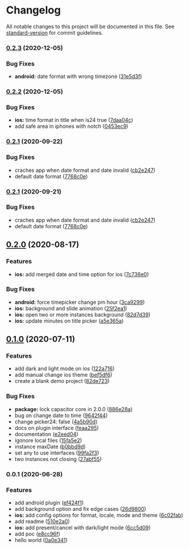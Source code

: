 # Changelog

All notable changes to this project will be documented in this file. See [standard-version](https://github.com/conventional-changelog/standard-version) for commit guidelines.

### [0.2.3](https://github.com/capacitor-community/date-picker/compare/v0.2.2...v0.2.3) (2020-12-05)


### Bug Fixes

* **android:** date format with wrong timezone ([31e5d3f](https://github.com/capacitor-community/date-picker/commit/31e5d3fdda1f8ed6dd0062004ec73399aa02eb9b))

### [0.2.2](https://github.com/capacitor-community/date-picker/compare/v0.2.1...v0.2.2) (2020-12-05)


### Bug Fixes

* **ios:** time format in title when is24 true ([7daa04c](https://github.com/capacitor-community/date-picker/commit/7daa04cd4d6ff84b93b4a5bb065363242e4504f6))
* add safe area in iphones with notch ([0453ec9](https://github.com/capacitor-community/date-picker/commit/0453ec9d00e07faa9d31f10a3d46cfd6224cc93d))

### [0.2.1](https://github.com/capacitor-community/date-picker/compare/v0.2.0...v0.2.1) (2020-09-22)


### Bug Fixes

* craches app when date format and date invalid ([cb2e247](https://github.com/capacitor-community/date-picker/commit/cb2e247c6d6d67a1927e943c815fdc50e3176063))
* default date format ([7768c0e](https://github.com/capacitor-community/date-picker/commit/7768c0e1886aa7542c8ebb0066287de887682a99))

### [0.2.1](https://github.com/capacitor-community/date-picker/compare/v0.2.0...v0.2.1) (2020-09-21)


### Bug Fixes

* craches app when date format and date invalid ([cb2e247](https://github.com/capacitor-community/date-picker/commit/cb2e247c6d6d67a1927e943c815fdc50e3176063))
* default date format ([7768c0e](https://github.com/capacitor-community/date-picker/commit/7768c0e1886aa7542c8ebb0066287de887682a99))

## [0.2.0](https://github.com/capacitor-community/date-picker/compare/v0.1.0...v0.2.0) (2020-08-17)


### Features

* **ios:** add merged date and time option for ios ([7c736e0](https://github.com/capacitor-community/date-picker/commit/7c736e0c350aba64575595965aa3f66c104d4f6c))


### Bug Fixes

* **android:** force timepicker change pm hour ([3ca9299](https://github.com/capacitor-community/date-picker/commit/3ca9299a78e54da2f1dd02255d1d57b3f6f0f78d))
* **ios:** background and slide animation ([25f2ea1](https://github.com/capacitor-community/date-picker/commit/25f2ea147ae7db5b9bed90d98cb58785562f6084))
* **ios:** open two or more instances background ([82d7d39](https://github.com/capacitor-community/date-picker/commit/82d7d39b502ac6d1daf9268f2fdd3a70f668386d))
* **ios:** update minutes on title picker ([a5e365a](https://github.com/capacitor-community/date-picker/commit/a5e365a3039d4912171425cec85c9f0a6a958f18))

## [0.1.0](https://github.com/capacitor-community/date-picker/compare/v0.0.1...v0.1.0) (2020-07-11)


### Features

* add dark and light mode on ios ([122a716](https://github.com/capacitor-community/date-picker/commit/122a7165e7e23040aa391855a3e8c62872398399))
* add manual change ios theme ([bef5df6](https://github.com/capacitor-community/date-picker/commit/bef5df6800d010c3bcb39b24d207d17595365141))
* create a blank demo project ([82de723](https://github.com/capacitor-community/date-picker/commit/82de723407e318ab9002c8ffdce0ea2d183b32d0))


### Bug Fixes

* **package:** lock capacitor core in 2.0.0 ([886e28a](https://github.com/capacitor-community/date-picker/commit/886e28a3bf05b5b56f38e75dae07ab23d51805b9))
* bug on change date to time ([9642f44](https://github.com/capacitor-community/date-picker/commit/9642f44001119ed22c97ac8f7a0b0bb4724d3f0e))
* change picker24: false ([4a5b90d](https://github.com/capacitor-community/date-picker/commit/4a5b90dad0da50242b41d09128e17f8074e67916))
* docs on plugin interface ([feaa295](https://github.com/capacitor-community/date-picker/commit/feaa295d5fdc9e6b1aa6ccf46e36f2a27c5a5dda))
* documentation ([e2eed04](https://github.com/capacitor-community/date-picker/commit/e2eed04979899404466649396cda5db65733ca69))
* igonore local files ([15fa5e2](https://github.com/capacitor-community/date-picker/commit/15fa5e2c611ce09371e71d7cb9e732e8079843b4))
* instance maxDate ([b0bbd9d](https://github.com/capacitor-community/date-picker/commit/b0bbd9d6bf0c8bc4ab2eca1951d08feb821f5376))
* set any to use interfaces ([99fa2f3](https://github.com/capacitor-community/date-picker/commit/99fa2f310c4ecabce826318c9b7a01bcf7fe668a))
* two instances not closing ([27abf55](https://github.com/capacitor-community/date-picker/commit/27abf55b1c61a210e9ae2546696b6c20b2899615))

### 0.0.1 (2020-06-28)


### Features

* add android plugin ([ef424f1](https://github.com/capacitor-community/date-picker/commit/ef424f16797b1c8d8e916c244b668e5bf50fb1ca))
* add background option and fix edge cases ([26d9800](https://github.com/capacitor-community/date-picker/commit/26d98009be94f95782d8353139d916b675cee9e3))
* **ios:** add config options for format, locale, mode and theme ([6c02fab](https://github.com/capacitor-community/date-picker/commit/6c02fab6cdadd60a8f48b4361e846f4adf6b1324))
* add readme ([510e2a0](https://github.com/capacitor-community/date-picker/commit/510e2a04d480bb0e730b65e7b37b3ccadcf88bc7))
* **ios:** add present/cancel with dark/light mode ([6cc5d09](https://github.com/capacitor-community/date-picker/commit/6cc5d09ed7d90d35eaf36a163bf6167fd3604ecf))
* add poc ([e8cc96f](https://github.com/capacitor-community/date-picker/commit/e8cc96f84b5118411a03a78e739ec8a5cb6b531d))
* hello world ([0a0e341](https://github.com/capacitor-community/date-picker/commit/0a0e341a00cf4e93d140b5751c5c1feb87094e55))

